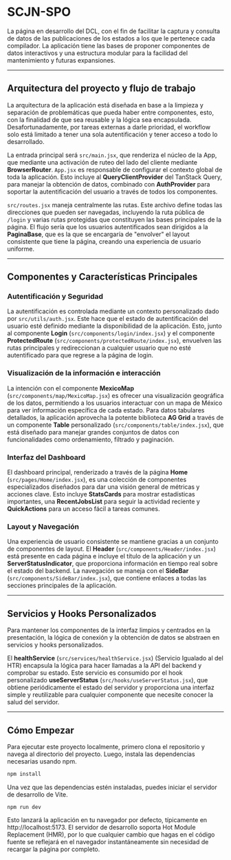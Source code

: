 # SCJN-SPO

La página en desarrollo del DCL, con el fin de facilitar la captura y consulta de datos de las publicaciones de los estados a los que le pertenece cada compilador. La aplicación tiene las bases de proponer componentes de datos interactivos y una estructura modular para la facilidad del mantenimiento y futuras expansiones.

---

## Arquitectura del proyecto y flujo de trabajo

La arquitectura de la aplicación está diseñada en base a la limpieza y separación de problemáticas que pueda haber entre componentes, esto, con la finalidad de que sea reusable y la lógica sea encapsulada. Desafortunadamente, por tareas externas a darle prioridad, el workflow solo está limitado a tener una sola autentificación y tener acceso a todo lo desarrollado.

La entrada principal será `src/main.jsx`, que renderiza el núcleo de la App, que mediante una activación de ruteo del lado del cliente mediante **BrowserRouter**. `App.jsx` es responsable de configurar el contexto global de toda la aplicación. Esto incluye al **QueryClientProvider** del TanStack Query, para manejar la obtención de datos, combinado con **AuthProvider** para soportar la autentificación del usuario a través de todos los componentes.

`src/routes.jsx` maneja centralmente las rutas. Este archivo define todas las direcciones que pueden ser navegadas, incluyendo la ruta pública de `/login` y varias rutas protegidas que constituyen las bases principales de la página. El flujo sería que los usuarios autentificados sean dirigidos a la **PaginaBase**, que es la que se encargaría de "envolver" el layout consistente que tiene la página, creando una experiencia de usuario uniforme.

---

## Componentes y Características Principales

### Autentificación y Seguridad
La autentificación es controlada mediante un contexto personalizado dado por `src/utils/auth.jsx`. Este hace que el estado de autentificación del usuario esté definido mediante la disponibilidad de la aplicación. Esto, junto al componente **Login** (`src/components/login/index.jsx`) y el componente **ProtectedRoute** (`src/components/protectedRoute/index.jsx`), envuelven las rutas principales y redireccionan a cualquier usuario que no esté autentificado para que regrese a la página de login.

### Visualización de la información e interacción
La intención con el componente **MexicoMap** (`src/components/map/MexicoMap.jsx`) es ofrecer una visualización geográfica de los datos, permitiendo a los usuarios interactuar con un mapa de México para ver información específica de cada estado. Para datos tabulares detallados, la aplicación aprovecha la potente biblioteca **AG Grid** a través de un componente **Table** personalizado (`src/components/table/index.jsx`), que está diseñado para manejar grandes conjuntos de datos con funcionalidades como ordenamiento, filtrado y paginación.

### Interfaz del Dashboard
El dashboard principal, renderizado a través de la página **Home** (`src/pages/Home/index.jsx`), es una colección de componentes especializados diseñados para dar una visión general de métricas y acciones clave. Esto incluye **StatsCards** para mostrar estadísticas importantes, una **RecentJobsList** para seguir la actividad reciente y **QuickActions** para un acceso fácil a tareas comunes.

### Layout y Navegación
Una experiencia de usuario consistente se mantiene gracias a un conjunto de componentes de layout. El **Header** (`src/components/Header/index.jsx`) está presente en cada página e incluye el título de la aplicación y un **ServerStatusIndicator**, que proporciona información en tiempo real sobre el estado del backend. La navegación se maneja con el **SideBar** (`src/components/SideBar/index.jsx`), que contiene enlaces a todas las secciones principales de la aplicación.

---

## Servicios y Hooks Personalizados

Para mantener los componentes de la interfaz limpios y centrados en la presentación, la lógica de conexión y la obtención de datos se abstraen en servicios y hooks personalizados.

El **healthService** (`src/services/healthService.jsx`) (Servicio Igualado al del HTR) encapsula la lógica para hacer llamadas a la API del backend y comprobar su estado. Este servicio es consumido por el hook personalizado **useServerStatus** (`src/hooks/useServerStatus.jsx`), que obtiene periódicamente el estado del servidor y proporciona una interfaz simple y reutilizable para cualquier componente que necesite conocer la salud del servidor.

---

## Cómo Empezar

Para ejecutar este proyecto localmente, primero clona el repositorio y navega al directorio del proyecto. Luego, instala las dependencias necesarias usando npm.

```bash
npm install
````
Una vez que las dependencias estén instaladas, puedes iniciar el servidor de desarrollo de Vite.
````
npm run dev
````
Esto lanzará la aplicación en tu navegador por defecto, típicamente en http://localhost:5173. El servidor de desarrollo soporta Hot Module Replacement (HMR), por lo que cualquier cambio que hagas en el código fuente se reflejará en el navegador instantáneamente sin necesidad de recargar la página por completo.




